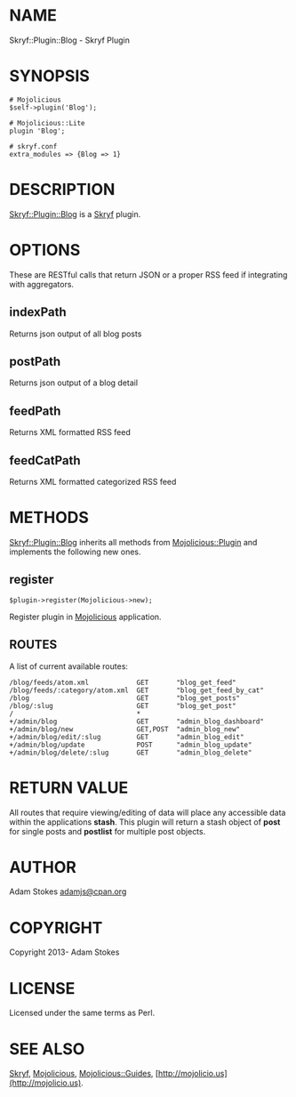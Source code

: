 # NAME

Skryf::Plugin::Blog - Skryf Plugin

# SYNOPSIS

    # Mojolicious
    $self->plugin('Blog');

    # Mojolicious::Lite
    plugin 'Blog';

    # skryf.conf
    extra_modules => {Blog => 1}

# DESCRIPTION

[Skryf::Plugin::Blog](https://metacpan.org/pod/Skryf::Plugin::Blog) is a [Skryf](https://metacpan.org/pod/Skryf) plugin.

# OPTIONS

These are RESTful calls that return JSON or a proper RSS feed if integrating with aggregators.

## indexPath

Returns json output of all blog posts

## postPath

Returns json output of a blog detail

## feedPath

Returns XML formatted RSS feed

## feedCatPath

Returns XML formatted categorized RSS feed

# METHODS

[Skryf::Plugin::Blog](https://metacpan.org/pod/Skryf::Plugin::Blog) inherits all methods from
[Mojolicious::Plugin](https://metacpan.org/pod/Mojolicious::Plugin) and implements the following new ones.

## register

    $plugin->register(Mojolicious->new);

Register plugin in [Mojolicious](https://metacpan.org/pod/Mojolicious) application.

## ROUTES

A list of current available routes:

    /blog/feeds/atom.xml            GET       "blog_get_feed"
    /blog/feeds/:category/atom.xml  GET       "blog_get_feed_by_cat"
    /blog                           GET       "blog_get_posts"
    /blog/:slug                     GET       "blog_get_post"
    /                               *
    +/admin/blog                    GET       "admin_blog_dashboard"
    +/admin/blog/new                GET,POST  "admin_blog_new"
    +/admin/blog/edit/:slug         GET       "admin_blog_edit"
    +/admin/blog/update             POST      "admin_blog_update"
    +/admin/blog/delete/:slug       GET       "admin_blog_delete"

# RETURN VALUE

All routes that require viewing/editing of data will place any
accessible data within the applications __stash__. This plugin will
return a stash object of __post__ for single posts and __postlist__ for
multiple post objects.

# AUTHOR

Adam Stokes <adamjs@cpan.org>

# COPYRIGHT

Copyright 2013- Adam Stokes

# LICENSE

Licensed under the same terms as Perl.

# SEE ALSO

[Skryf](https://metacpan.org/pod/Skryf), [Mojolicious](https://metacpan.org/pod/Mojolicious), [Mojolicious::Guides](https://metacpan.org/pod/Mojolicious::Guides), [http://mojolicio.us](http://mojolicio.us).
